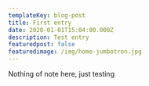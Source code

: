 ```yaml
---
templateKey: blog-post
title: First entry
date: 2020-01-01T15:04:00.000Z
description: Test entry
featuredpost: false
featuredimage: /img/home-jumbotron.jpg
---
```

Nothing of note here, just testing
